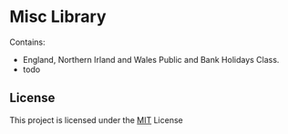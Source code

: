 # Misc Library
Contains:
- England, Northern Irland and Wales Public and Bank Holidays Class.
- todo

## License
This project is licensed under the [MIT](https://choosealicense.com/licenses/mit/) License